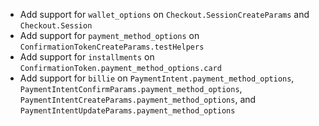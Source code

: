 * Add support for `wallet_options` on `Checkout.SessionCreateParams` and `Checkout.Session`
* Add support for `payment_method_options` on `ConfirmationTokenCreateParams.testHelpers`
* Add support for `installments` on `ConfirmationToken.payment_method_options.card`
* Add support for `billie` on `PaymentIntent.payment_method_options`, `PaymentIntentConfirmParams.payment_method_options`, `PaymentIntentCreateParams.payment_method_options`, and `PaymentIntentUpdateParams.payment_method_options`
